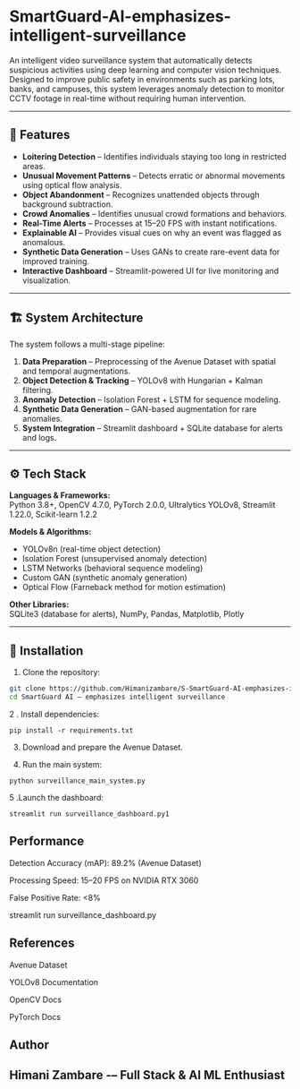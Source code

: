 # SmartGuard-AI-emphasizes-intelligent-surveillance

An intelligent video surveillance system that automatically detects suspicious activities using deep learning and computer vision techniques. Designed to improve public safety in environments such as parking lots, banks, and campuses, this system leverages anomaly detection to monitor CCTV footage in real-time without requiring human intervention.

---

## 📌 Features

- **Loitering Detection** – Identifies individuals staying too long in restricted areas.  
- **Unusual Movement Patterns** – Detects erratic or abnormal movements using optical flow analysis.  
- **Object Abandonment** – Recognizes unattended objects through background subtraction.  
- **Crowd Anomalies** – Identifies unusual crowd formations and behaviors.  
- **Real-Time Alerts** – Processes at 15–20 FPS with instant notifications.  
- **Explainable AI** – Provides visual cues on why an event was flagged as anomalous.  
- **Synthetic Data Generation** – Uses GANs to create rare-event data for improved training.  
- **Interactive Dashboard** – Streamlit-powered UI for live monitoring and visualization.  

---

## 🏗️ System Architecture

The system follows a multi-stage pipeline:

1. **Data Preparation** – Preprocessing of the Avenue Dataset with spatial and temporal augmentations.  
2. **Object Detection & Tracking** – YOLOv8 with Hungarian + Kalman filtering.  
3. **Anomaly Detection** – Isolation Forest + LSTM for sequence modeling.  
4. **Synthetic Data Generation** – GAN-based augmentation for rare anomalies.  
5. **System Integration** – Streamlit dashboard + SQLite database for alerts and logs.  

---

## ⚙️ Tech Stack

**Languages & Frameworks:**  
Python 3.8+, OpenCV 4.7.0, PyTorch 2.0.0, Ultralytics YOLOv8, Streamlit 1.22.0, Scikit-learn 1.2.2  

**Models & Algorithms:**  
- YOLOv8n (real-time object detection)  
- Isolation Forest (unsupervised anomaly detection)  
- LSTM Networks (behavioral sequence modeling)  
- Custom GAN (synthetic anomaly generation)  
- Optical Flow (Farneback method for motion estimation)  

**Other Libraries:**  
SQLite3 (database for alerts), NumPy, Pandas, Matplotlib, Plotly  

---

## 🚀 Installation

1. Clone the repository:  
```bash
git clone https://github.com/Himanizambare/S-SmartGuard-AI-emphasizes-intelligent-surveillance
cd SmartGuard AI – emphasizes intelligent surveillance
```

2 . Install dependencies:
```
pip install -r requirements.txt
```
3. Download and prepare the Avenue Dataset.

4. Run the main system:

```python surveillance_main_system.py```


5 .Launch the dashboard:

```streamlit run surveillance_dashboard.py1```

## Performance

Detection Accuracy (mAP): 89.2% (Avenue Dataset)

Processing Speed: 15–20 FPS on NVIDIA RTX 3060

False Positive Rate: <8%

streamlit run surveillance_dashboard.py


## References

Avenue Dataset

YOLOv8 Documentation

OpenCV Docs

PyTorch Docs


## Author
## Himani Zambare -– Full Stack & AI ML Enthusiast

